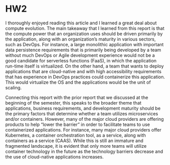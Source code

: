 # HW2
  <p> I thoroughly enjoyed reading this article and I learned a great deal about compute evolution. The main takeaway that I learned from this report is that the compute power that an organization uses should be driven primarily by the application, along with an organization’s maturity in various sectors, such as DevOps. For instance, a large monolithic application with important data persistence requirements that is primarily being developed by a team without much DevOps or Agile development experience would not be a good candidate for serverless functions (FaaS), in which the application run-time itself is virtualized. On the other hand, a team that wants to deploy applications that are cloud-native and with high accessibility requirements that has experience in DevOps practices could containerize this application. This would virtualize the OS and the applications would be the unit of scaling. 
  <p> Connecting this report with the prior report that we discussed at the beginning of the semester, this speaks to the broader theme that applications, business requirements, and development maturity should be the primary factors that determine whether a team utilizes microservices and/or containers. However, many of the major cloud providers are offering products to help “lower the barrier” in order to facilitate teams to use containerized applications. For instance, many major cloud providers offer Kubernetes, a container orchestration tool, as a service, along with containers as a service (CAAS). While this is still an immature and fragmented landscape, it is evident that only more teams will utilize container technology in the future as the technology barriers decrease and the use of cloud-native applications increases.

